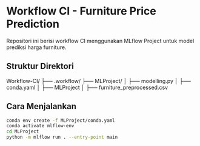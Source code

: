 # Workflow CI - Furniture Price Prediction

Repositori ini berisi workflow CI menggunakan MLflow Project untuk model prediksi harga furniture.

## Struktur Direktori
Workflow-CI/
├── .workflow/
├── MLProject/
│ ├── modelling.py
│ ├── conda.yaml
│ ├── MLProject
│ ├── furniture_preprocessed.csv


## Cara Menjalankan
```bash
conda env create -f MLProject/conda.yaml
conda activate mlflow-env
cd MLProject
python -m mlflow run . --entry-point main
